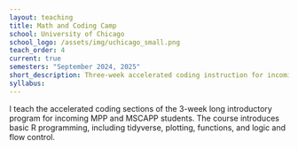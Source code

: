 ```yaml
---
layout: teaching
title: Math and Coding Camp
school: University of Chicago
school_logo: /assets/img/uchicago_small.png
teach_order: 4
current: true
semesters: "September 2024, 2025"
short_description: Three-week accelerated coding instruction for incoming MPP and MSCAPP students in R.
syllabus: 
---
```


I teach the accelerated coding sections of the 3-week long introductory program for incoming MPP and MSCAPP students. The course introduces basic R programming, including tidyverse, plotting, functions, and logic and flow control.
